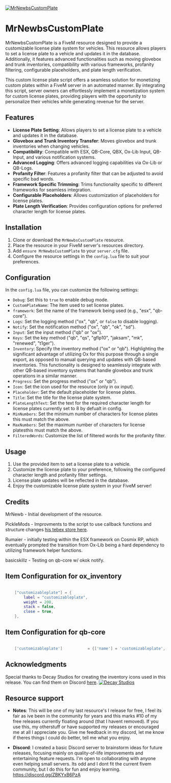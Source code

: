 [![MrNewbsCustomPlate](https://i.imgur.com/zs4H13Q.png)]([https://i.imgur.com/zs4H13Q.png](https://i.imgur.com/zs4H13Q.png))

# MrNewbsCustomPlate

MrNewbsCustomPlate is a FiveM resource designed to provide a customizable license plate system for vehicles. 
This resource allows players to set a license plate to a vehicle and updates it in the database. 
Additionally, it features advanced functionalities such as moving glovebox and trunk inventories, compatibility with various frameworks, profanity filtering, configurable placeholders, and plate length verification.

This custom license plate script offers a seamless solution for monetizing custom plates within a FiveM server in an automated manner. 
By integrating this script, server owners can effortlessly implement a monetization system for custom license plates, providing players with the opportunity to personalize their vehicles while generating revenue for the server.
## Features

- **License Plate Setting**: Allows players to set a license plate to a vehicle and updates it in the database.
- **Glovebox and Trunk Inventory Transfer**: Moves glovebox and trunk inventories when changing vehicles.
- **Compatibility**: Compatible with ESX, QB-Core, QBX, Ox-Lib Input, QB-Input, and various notification systems.
- **Advanced Logging**: Offers advanced logging capabilities via Ox-Lib or QB-Logs.
- **Profanity Filter**: Features a profanity filter that can be adjusted to avoid specific bad words.
- **Framework Specific Trimming**: Trims functionality specific to different frameworks for seamless integration.
- **Configurable Placeholders**: Allows customization of placeholders for license plates.
- **Plate Length Verification**: Provides configuration options for preferred character length for license plates.

## Installation

1. Clone or download the `MrNewbsCustomPlate` resource.
2. Place the resource in your FiveM server's resources directory.
3. Add `ensure MrNewbsCustomPlate` to your `server.cfg` file.
4. Configure the resource settings in the `config.lua` file to suit your preferences.

## Configuration

In the `config.lua` file, you can customize the following settings:

- `Debug`: Set this to `true` to enable debug mode.
- `CustomPlateName`: The item used to set license plates.
- `framework`: Set the name of the framework being used (e.g., "esx", "qb-core").
- `Logs`: Set the logging method ("ox", "qb", or `false` to disable logging).
- `Notify`: Set the notification method ("ox", "qb", "ok", "sd").
- `Input`: Set the input method ("qb" or "ox").
- `Keys`: Set the key method ("qb", "qs", "gflp10", "jaksam", "mk", "renewed", "t1ger").
- `Inventory`: Specify the inventory method ("ox" or "qb"). Highlighting the significant advantage of utilizing Ox for this purpose through a single export, as opposed to manual querying and updates with QB-based inventories. This functionality is designed to seamlessly integrate with other QB-based inventory systems that handle glovebox and trunk operations in a similar manner.
- `Progress`: Set the progress method ("ox" or "qb").
- `Icon`: Set the icon used for the resource (only in ox input).
- `Placeholder`: Set the default placeholder for license plates.
- `Title`: Set the title for the license plate system.
- `PlateLengthText`: Set the text for the required character length for license plates currently set to 8 by defualt in config.
- `MinNumbers`: Set the minimum number of characters for license plates this must match the above.
- `MaxNumbers`: Set the maximum number of characters for license platesthis must match the above.
- `FilteredWords`: Customize the list of filtered words for the profanity filter.

## Usage

1. Use the provided item to set a license plate to a vehicle.
2. Customize the license plate to your preference, following the configured character length and profanity filter settings.
3. License plate updates will be reflected in the database.
4. Enjoy the customizable license plate system in your FiveM server!

## Credits

MrNewb - Initial development of the resource.

PickleMods - Improvments to the script to use callback functions and structure changes [his tebex store here](https://store.picklemods.com/).

Rumaier - initially testing within the ESX framework on Cosmix RP, which eventually prompted the transition from Ox-Lib being a hard dependency to utilizing framework helper functions.

basicskillz - Testing on qb-core w/ okok notify.


## Item Configuration for ox_inventory
```lua

	["customizableplate"] = {
		label = "customizableplate",
		weight = 200,
		stack = false,
		close = true,
	},

```
## Item Configuration for qb-core
```lua

	['customizableplate'] 			= {['name'] = 'customizableplate', 			    ['label'] = 'Custom Plate', 		    		 ['weight'] = 100, 		['type'] = 'item', 		['image'] = 'newbplate.png',								['unique'] = true, 	['useable'] = true, 		['shouldClose'] = true,	   ['combinable'] = nil,                     ['description'] = 'Custom Plate for setting a new plate to a vehicle'},

```

## Acknowledgments

Special thanks to Decay Studios for creating the inventory icons used in this release. You can find them on Discord [here](https://discord.gg/yDXZwZPjdN).
[![Decay Studios](https://i.imgur.com/a6n1J4u.png)]([https://i.imgur.com/a6n1J4u.png](https://i.imgur.com/a6n1J4u.png))

## Resource support
- **Notes**: This will be one of my last resource's I release for free, I feel its fair as ive been in the community for years and this marks #10 of my free releases currently floating around (that I havent removed). If you use this, my otherstuff or have supported my releases or encouraged me at all I appreciate you. Give me feedback in my discord, let me know if theres things I could do better, tell me what you enjoy.

- **Discord**: I created a basic Discord server to brainstorm ideas for future releases, focusing mainly on quality-of-life improvements and entertaining feature requests. I'm open to collaborating with anyone even helping small servers. Its odd and I dont fit the current fivem community, but I do this for fun and enjoy learning.
https://discord.gg/ZBKYxB6PzA
